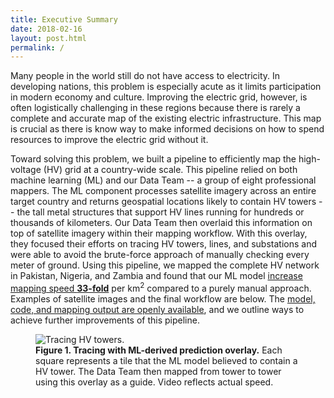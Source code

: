 ```yaml
---
title: Executive Summary
date: 2018-02-16
layout: post.html
permalink: /
---
```


Many people in the world still do not have access to electricity. In developing nations, this problem is especially acute as it limits participation in modern economy and culture. Improving the electric grid, however, is often logistically challenging in these regions because there is rarely a complete and accurate map of the existing electric infrastructure. This map is crucial as there is know way to make informed decisions on how to spend resources to improve the electric grid without it.

Toward solving this problem, we built a pipeline to efficiently map the high-voltage (HV) grid at a country-wide scale. This pipeline relied on both machine learning (ML) and our Data Team -- a group of eight professional mappers. The ML component processes satellite imagery across an entire target country and returns geospatial locations likely to contain HV towers -- the tall metal structures that support HV lines running for hundreds or thousands of kilometers. Our Data Team then overlaid this information on top of satellite imagery within their mapping workflow. With this overlay, they focused their efforts on tracing HV towers, lines, and substations and were able to avoid the brute-force approach of manually checking every meter of ground. Using this pipeline, we mapped the complete HV network in Pakistan, Nigeria, and Zambia and found that our ML model [increase mapping speed **33-fold**](http://devseed.com/ml-grid-docs/results/mapping-output-and-speed) per km<sup>2</sup> compared to a purely manual approach. Examples of satellite images and the final workflow are below. The [model, code, and mapping output are openly available](https://github.com/developmentseed/ml-hv-grid-pub), and we outline ways to achieve further improvements of this pipeline.

<figure class="align-center">
  <img src="/assets/graphics/content/hv_grid_tower_tracing.gif" alt="Tracing HV towers." />
  <figcaption><b>Figure 1. Tracing with ML-derived prediction overlay.</b> Each square represents a tile that the ML model believed to contain a HV tower. The Data Team then mapped from tower to tower using this overlay as a guide. Video reflects actual speed.</figcaption>
</figure>

